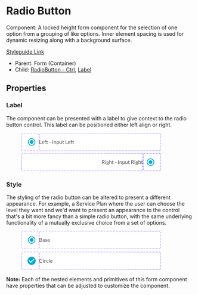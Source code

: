 # Radio Button

Component: A locked height form component for the selection of one option from a grouping of like options. Inner element spacing is used for dynamic resizing along with a background surface.

[Styleguide Link](https://zpl.io/VY0AyZd)

* Parent: Form (Container)
* Child: [RadioButton - Ctrl](../../overview/radiobutton/), [Label](../../overview/label.md)

## Properties

### Label

The component can be presented with a label to give context to the radio button control. This label can be positioned either left align or right.

<figure><img src="../../../.gitbook/assets/Label (2).png" alt=""><figcaption></figcaption></figure>

### Style

The styling of the radio button can be altered to present a different appearance. For example, a Service Plan where the user can choose the level they want and we'd want to present an appearance to the control that's a bit more fancy than a simple radio button, with the same underlying functionality of a mutually exclusive choice from a set of options.

<figure><img src="../../../.gitbook/assets/Helper (3).png" alt=""><figcaption></figcaption></figure>

**Note:** Each of the nested elements and primitives of this form component have properties that can be adjusted to customize the component.
